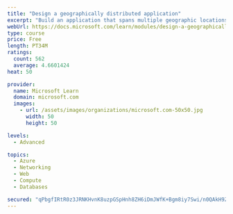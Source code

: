 ```yaml
---
title: "Design a geographically distributed application"
excerpt: "Build an application that spans multiple geographic locations for high availability and resiliency."
webUrl: https://docs.microsoft.com/learn/modules/design-a-geographically-distributed-application/
type: course
price: Free
length: PT34M
ratings:
  count: 562
  average: 4.6601424
heat: 50

provider:
  name: Microsoft Learn
  domain: microsoft.com
  images:
    - url: /assets/images/organizations/microsoft.com-50x50.jpg
      width: 50
      height: 50

levels:
  - Advanced

topics:
  - Azure
  - Networking
  - Web
  - Compute
  - Databases

secured: "qPbgfIRtR0z3JRNKHvnK8uzpGSpHnh8ZH6iDmJWfK+Bgm8iy7Swi/n0QAkH9Zfymhl3GVOgD5FBnzjE5h7oCsX+0HsUUtFELCJb0OhaTueUsBlh20wPY19k6yQ+zvzzsC8Ik7nGWiBcaAwF1SUkdaOXQIW20fF6+VoEv/nxmHUg8TNqvtS+40TalnSxCXXRlfVENgz//QJZjum7NLZ4hXu4V+KdJ9JLpN/M5fJJZk9rJxR1I2tt9L0MSO26b2k0MZCUVBeaV85Ql1URTS+KniYS153josEbCwhNkyUepOfLRsf3g1e814G3OhRchLB6u9+xuPnLpOpwmswmKE1WngX5xmlTmDSoYDYiMAnYQNEWEiWsUM3d28e2u8K37bW7uGMcgDIkyCQcgmOmdfWbAYiN7cORHqLVACEYLGnO2eoc=;zPKQHS2lIyFLf/jdYzUMuw=="
---
```


